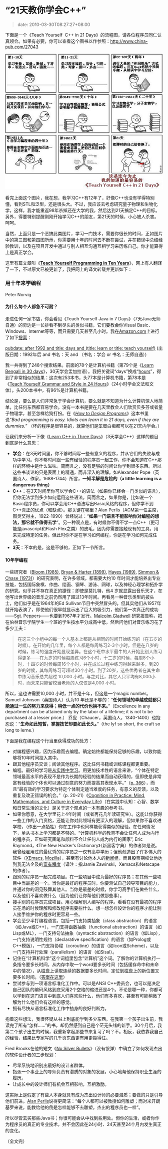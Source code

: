 # “21天教你学会C++”
>date: 2010-03-30T08:27:27+08:00


下面是一个《Teach Yourself  C++ in 21 Days》的流程图，请各位程序员同仁认真领会。如果有必要，你可以查看这个图书以作参照：<http://www.china-pub.com/27043>


[![](/assets/images/Teach_Youself_CPP_21days.jpg "Teach Youself C++ 21 Days")](https://coolshell.cn/wp-content/uploads/2010/03/Teach_Youself_CPP_21days.jpg)


看完上面这个图片，我在想，我学习C++有12年了，好像C++也没有学得特别懂，看到STL和泛型，还是很头大。不过，我应该去考虑研究量子物理和生物化学，这样，我才能重返98年杀掉还在大学的我，然后达到21天搞定C++的目标。另外，得要特别提醒刚刚开始学习C++的朋友，第21天的时候，小心被人杀害。呵呵。


当然，上面只是一个恶搞此类图片，学习一门技术，需要你很长的时间，正如图片中的第三图和第四图所示，你需要用十年的时间去不断在尝试，并在错误中总结经验教训，以及在项目开发中通过与别人相互沟通互相学习来历练自己。你才能算得上是真正学会。


这里有篇文章叫《[**Teach Yourself Programming in Ten Years**](http://norvig.com/21-days.html)》，网上有人翻译了一下，不过原文已被更新了，我把网上的译文转载并更新如下：



### 


### 用十年来学编程
Peter Norvig



#### 为什么每个人都急不可耐？


走进任何一家书店，你会看见《Teach Yourself Java in 7 Days》（7天Java无师自通）的旁边是一长排看不到尽头的类似书籍，它们要教会你Visual Basic、Windows、Internet等等，而只需要几天甚至几小时。我在[Amazon.com](https://www.amazon.com/)上进行了如下[搜索](https://www.amazon.com/exec/obidos/tg/browse/-/468558/104-5938873-6579160)：

[pubdate: after 1992 and title: days and (title: learn or title: teach yourself)](https://www.amazon.com/exec/obidos/search-handle-url/ix=books&rank=%2Bfeaturedrank&fqp=power%01pubdate%3A%20after%201992%20and%20title%3A%20days%20and%0D%20%28title%3A%20learn%20or%20title%3A%20teach%20yourself%29&sz=25&pg=1/ref=s_b_np) (出版日期：1992年后 and 书名：天 and （书名：学会 or 书名：无师自通）)

我一共得到了248个搜索结果。前面的78个是计算机书籍（第79个是《[Learn Bengali in 30 days](https://www.amazon.com/exec/obidos/ASIN/0781802245/)》，30天学会孟加拉语）。我把关键词“days”换成“[hours](https://www.amazon.com/exec/obidos/search-handle-url/ix=books&rank=%2Bfeaturedrank&fqp=power%01pubdate%3A%20after%201992%20and%20title%3A%20hours%20and%0D%20%28title%3A%20learn%20or%20title%3A%20teach%20yourself%29&sz=25&pg=3/ref=s_b_np)”，得到了非常相似的结果：这次有253本书，头77本是计算机书籍，第78本是《[Teach Yourself Grammar and Style in 24 Hours](https://www.amazon.com/exec/obidos/ASIN/0028638999/)》（24小时学会文法和文体）。头200本书中，有96%是计算机书籍。

结论是，要么是人们非常急于学会计算机，要么就是不知道为什么计算机惊人地简单，比任何东西都容易学会。没有一本书是要在几天里教会人们欣赏贝多芬或者量子物理学，甚至怎样给狗打扮。在《*[How to Design Programs](http://www.ccs.neu.edu/home/matthias/HtDP2e/index.html)*》这本书里说“*Bad programming is easy. Idiots can learn it in 21 days, even if they are dummies.”* （坏的程序是很容易的，就算他们是笨蛋白痴都可以在21天内学会。）

让我们来分析一下像《[Learn C++ in Three Days](https://www.amazon.com/Learn-C-Three-Days-Rachele/dp/1556227078)》（3天学会C++）这样的题目到底是什么意思：
* **学会**：在3天时间里，你不够时间写一些有意义的程序，并从它们的失败与成功中学习。你不够时间跟一些有经验的程序员一起工作，你不会知道在C++那样的环境中是什么滋味。简而言之，没有足够的时间让你学到很多东西。所以这些书谈论的只是表面上的精通，而非深入的理解。如Alexander Pope（英国诗人、作家，1688-1744）所言，**一知半解是危险的（a little learning is a dangerous thing）**
* **C++**：在3天时间里你可以学会C++的语法（如果你已经会一门类似的语言），但你无法学到多少如何运用这些语法。简而言之，如果你是，比如说一个Basic程序员，你可以学会用C++语法写出Basic风格的程序，但你学不到C++真正的优点（和缺点）。那关键在哪里？Alan Perlis（ACM第一任主席，图灵奖得主，1922-1990）曾经说过：“**如果一门语言不能影响你对编程的想法，那它就不值得去学**”。另一种观点是，有时候你不得不学一点C++（更可能是javascript和Flash Flex之类）的皮毛，因为你需要接触现有的工具，用来完成特定的任务。但此时你不是在学习如何编程，你是在学习如何完成任务。
* **3天**：不幸的是，这是不够的，正如下一节所言。


#### 10年学编程


一些研究者（[Bloom (1985)](https://www.amazon.com/exec/obidos/ASIN/034531509X/), [Bryan & Harter (1899)](http://norvig.com/21-days.html#bh), [Hayes (1989)](https://www.amazon.com/exec/obidos/ASIN/0805803092), [Simmon & Chase (1973)](http://norvig.com/21-days.html#sc)）的研究表明，在许多领域，都需要大约10 年时间才能培养出专业技能，包括国际象棋、作曲、绘画、钢琴、游泳、网球，以及神经心理学和拓扑学的研究。似乎并不存在真正的捷径：即使是莫扎特，他4 岁就显露出音乐天才，在他写出世界级的音乐之前仍然用了超过13年时间。再看另一种音乐类型的披头士，他们似乎是在1964年的Ed Sullivan节目中突然冒头的。但其实他们从1957年就开始表演了，即使他们很早就显示出了巨大的吸引力，他们第一次真正的成功——Sgt. Peppers——也要到1967年才发行。[Malcolm Gladwell](https://www.amazon.com/Outliers-Story-Success-Malcolm-Gladwell/dp/0316017922) 研究报告称，把在伯林音乐学院学生一个班的学生按水平分成高中低，然后问他们对音乐练习花了多少工夫：

> 在这三个小组中的每一个人基本上都是从相同的时间开始练习的（在五岁的时候）。在开始的几年里，每个人都是每周练习2-3个小时。但是在八岁的时候，练习的强度开始显现差异。在这个班中水平最牛的人开始比别人练习得更多——在九岁的时候每周练习6个小时，十二岁的时候，每周8个小时，十四岁的时候每周16个小时，并在成长过程中练习得越来越多，到20岁的时候，其每周练习可超过30个小时。到了20岁，这些优秀者在其生命中练习音乐总共超过 10,000 小时。与之对比，其它人只平均有8,000小时，而未来只能留校当老师的人仅仅是4,000 小时。
> 
> 


所以，这也许需要10,000 小时，并不是十年，但这是一个magic number。Samuel Johnson（英国诗人）认为10 年还是不够的：“**任何领域的卓越成就都只能通过一生的努力来获得；稍低一点的代价也换不来。**”（Excellence in any department can be attained only by the labor of a lifetime; it is not to be purchased at a lesser price.） 乔叟（Chaucer，英国诗人，1340-1400）也抱怨说：“**生命如此短暂，掌握技艺却要如此长久。**”（the lyf so short, the craft so long to lerne.）

下面是我在编程这个行当里获得成功的处方：
* 对编程感兴趣，因为乐趣而去编程。确定始终都能保持足够的乐趣，以致你能够将10年时间投入其中。
* 跟其他程序员交谈；阅读其他程序。这比任何书籍或训练课程都更重要。
* 编程。最好的学习是[从实践中学习](http://www.engines4ed.org/hyperbook/nodes/NODE-120-pg.html)。用更加技术性的语言来讲，“个体在特定领域最高水平的表现不是作为长期的经验的结果而自动获得的，但即使是非常富有经验的个体也可以通过刻意的努力而提高其表现水平。”（[p. 366](http://www2.umassd.edu/swpi/DesignInCS/expertise.html)），而且“最有效的学习要求为特定个体制定适当难度的任务，有意义的反馈，以及重复及改正错误的机会。”（p. 20-21）《[Cognition in Practice: Mind, Mathematics, and Culture in Everyday Life](https://www.amazon.com/exec/obidos/ASIN/0521357349)》（在实践中认知：心智、数学和日常生活的文化）是关于这个观点的一本有趣的参考书。
* 如果你愿意，在大学里花上4年时间（或者再花几年读研究生）。这能让你获得一些工作的入门资格，还能让你对此领域有更深入的理解，但如果你不喜欢进学校，（作出一点牺牲）你在工作中也同样能获得类似的经验。在任何情况下，单从书本上学习都是不够的。“计算机科学的教育不会让任何人成为内行的程序员，正如研究画笔和颜料不会让任何人成为内行的画家”, Eric Raymond，《The New Hacker’s Dictionary》（新黑客字典）的作者如是说。我曾经雇用过的最优秀的程序员之一仅有高中学历；但他创造出了许多伟大的软件（[XEmacs](http://www.xemacs.org/), [Mozilla](http://www.mozilla.org/)），甚至有讨论他本人的[新闻组](https://groups.google.com/groups?q=alt.fan.jwz&meta=site%3Dgroups)，而且股票期权让他达到我无法企及的[富有程度](https://en.wikipedia.org/wiki/DNA_Lounge)（译注：指Jamie Zawinski，Xemacs和Netscape的作者）。
* 跟别的程序员一起完成项目。在一些项目中成为最好的程序员；在其他一些项目中当最差的一个。当你是最好的程序员时，你要测试自己领导项目的能力，并通过你的洞见鼓舞其他人。当你是最差的时候，你学习高手们在做些什么，以及他们不喜欢做什么（因为他们让你帮他们做那些事）。
* 接手别的程序员完成项目。用心理解别人编写的程序。看看在没有最初的程序员在场的时候理解和修改程序需要些什么。想一想怎样设计你的程序才能让别人接手维护你的程序时更容易一些。
* 学会至少半打编程语言。包括一门支持类抽象（class abstraction）的语言（如Java或C++），一门支持函数抽象（functional abstraction）的语言（如Lisp或ML），一门支持句法抽象（syntactic abstraction）的语言（如Lisp），一门支持说明性规约（declarative specification）的语言（如Prolog或C++模版），一门支持协程（coroutine）的语言（如Icon或Scheme），以及一门支持并行处理（parallelism）的语言（如Sisal）。
* 记住在“计算机科学”这个词组里包含“计算机”这个词。了解你的计算机执行一条指令要多长时间，从内存中取一个word要多长时间（包括缓存命中和未命中的情况），从磁盘上读取连续的数据要多长时间，定位到磁盘上的新位置又要多长时间。（[答案在这里](http://norvig.com/21-days.html#answers)）
* 尝试参与到一项语言标准化工作中。可以是ANSI C++委员会，也可以是决定自己团队的编码风格到底采用2个空格的缩进还是4个。不论是哪一种，你都可以学到在这门语言中到底人们喜欢些什么，他们有多喜欢，甚至有可能稍微了解为什么他们会有这样的感觉。
* 拥有尽快从语言标准化工作中抽身的良好判断力。


抱着这些想法，我很怀疑从书上到底能学到多少东西。在我第一个孩子出生前，我读完了所有“怎样……”的书，却仍然感到自己是个茫无头绪的新手。30个月后，我第二个孩子出生的时候，我重新拿起那些书来复习了吗？不。相反，我依靠我自己的经验，结果比专家写的几千页东西更有用更靠得住。


Fred Brooks在他的短文《[No Silver Bullets](https://en.wikipedia.org/wiki/No_Silver_Bullet)》（没有银弹）中确立了如何发现杰出的软件设计者的三步规划：


* 尽早系统地识别出最好的设计者群体。
* 指派一个事业上的导师负责有潜质的对象的发展，小心地帮他保持职业生涯的履历。
* 让成长中的设计师们有机会互相影响，互相激励。


这实际上是假定了有些人本身就具有成为杰出设计师的必要潜质；要做的只是引导他们前进。[Alan Perlis](http://www-pu.informatik.uni-tuebingen.de/users/klaeren/epigrams.html)说得更简洁：“每个人都可以被教授如何雕塑；而对米开朗基罗来说，能教给他的倒是怎样能够不去雕塑。杰出的程序员也一样”。


所以尽管去买那些Java书；你很可能会从中找到些用处。但你的生活，或者你作为程序员的真正的专业技术，并不会因此在24小时、24天甚至24个月内发生真正的变化。


（全文完）


